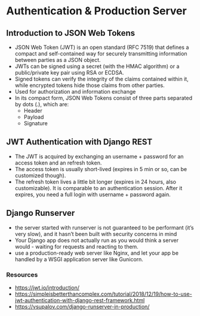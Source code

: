 # Authentication & Production Server

## Introduction to JSON Web Tokens

- JSON Web Token (JWT) is an open standard (RFC 7519) that defines a compact and self-contained way for securely transmitting information between parties as a JSON object. 
- JWTs can be signed using a secret (with the HMAC algorithm) or a public/private key pair using RSA or ECDSA.
- Signed tokens can verify the integrity of the claims contained within it, while encrypted tokens hide those claims from other parties.
- Used for authorization and information exchange
- In its compact form, JSON Web Tokens consist of three parts separated by dots (.), which are:
    - Header
    - Payload
    - Signature

## JWT Authentication with Django REST

- The JWT is acquired by exchanging an username + password for an access token and an refresh token.
- The access token is usually short-lived (expires in 5 min or so, can be customized though).
- The refresh token lives a little bit longer (expires in 24 hours, also customizable). It is comparable to an authentication session. After it expires, you need a full login with username + password again.

## Django Runserver

- the server started with runserver is not guaranteed to be performant (it’s very slow), and it hasn’t been built with security concerns in mind
- Your Django app does not actually run as you would think a server would - waiting for requests and reacting to them.
- use a production-ready web server like Nginx, and let your app be handled by a WSGI application server like Gunicorn.

### Resources 
- https://jwt.io/introduction/
- https://simpleisbetterthancomplex.com/tutorial/2018/12/19/how-to-use-jwt-authentication-with-django-rest-framework.html 
- https://vsupalov.com/django-runserver-in-production/
